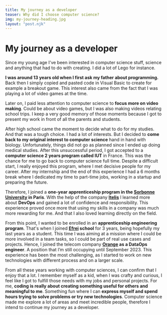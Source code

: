 ```yaml
---
title: My journey as a developer
teaser: Why did I choose computer science?
img: my-journey-heading.jpg
layout: "post.njk"
---
```


# My journey as a developer

Since my young age I've been interested in computer science stuff, science and anything that had to do with creating. I did a lot of Lego for instance.

**I was around 13 years old when I first ask my father about programming.** Back then I simply copied and pasted code in Visual Basic to create for example a breakout game. This interest also came from the fact that I was playing a lot of video games at the time.

Later on, I paid less attention to computer science to **focus more on video making**. Could be about video games, but I was also making videos relating school trips. I keep a very good memory of those moments because I got to present my work in front of all the parents and students.

After high school came the moment to decide what to do for my studies. And that was a tough choice. I had a lot of interests. But I decided to **come back to my original interest to computer science** hand in hand with biology. Unfortunately, things did not go as planned since I ended up doing medical studies. After this unsuccessful period, I got accepted to a **computer science 2 years program called IUT** in France. This was the chance for me to go back to computer science full time. Despite a difficult start, I really enjoyed this program, where I met decisive people for my career. After my internship and the end of this experience I had a 6 months break where I dedicated my time to part-time jobs, working in a startup and preparing the future.

Therefore, I joined a **one-year apprenticeship program in the [Sorbonne University](https://www.sorbonne-universite.fr/en) in Paris**. With the help of the company **[Itelis](https://www.itelis.fr/)** I learned more about **DevOps** and gained a lot of confidence and responsibility. This experience proved once more that using my skills in a company was much more rewarding for me. And that I also loved learning directly on the field.

From this point, I wanted to be enrolled in an **apprenticeship engineering program**. That's when I joined **[Efrei](https://www.efrei.fr/) school** for 3 years, being hopefully my last years as a student. This time I was aiming at a mission where I could be more involved in a team tasks, so I could be part of real use cases and projects. Hence, I joined the telecom company **[Orange](https://www.orange.fr) as a DataOps engineer**. A position that I’m still occupying until September 2023. This experience has been the most challenging, as I started to work on new technologies with different process and on a larger scale.

From all these years working with computer sciences, I can confirm that I enjoy that a lot. I remember myself as a kid, when I was crafty and curious, I feel like I got to fulfill those needs with my jobs and personal projects. For me, **coding is really about creating something useful for others and meaningful to me**. Something fun where I can **express myself and spend hours trying to solve problems or try new technologies**. Computer science made me explore a lot of areas and meet incredible people, therefore I intend to continue my journey as a developer.